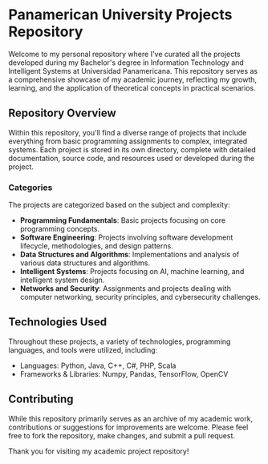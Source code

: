 # Panamerican University Projects Repository

Welcome to my personal repository where I've curated all the projects developed during my Bachelor's degree in Information Technology and Intelligent Systems at Universidad Panamericana. This repository serves as a comprehensive showcase of my academic journey, reflecting my growth, learning, and the application of theoretical concepts in practical scenarios.

## Repository Overview

Within this repository, you'll find a diverse range of projects that include everything from basic programming assignments to complex, integrated systems. Each project is stored in its own directory, complete with detailed documentation, source code, and resources used or developed during the project.

### Categories

The projects are categorized based on the subject and complexity:

- **Programming Fundamentals**: Basic projects focusing on core programming concepts.
- **Software Engineering**: Projects involving software development lifecycle, methodologies, and design patterns.
- **Data Structures and Algorithms**: Implementations and analysis of various data structures and algorithms.
- **Intelligent Systems**: Projects focusing on AI, machine learning, and intelligent system design.
- **Networks and Security**: Assignments and projects dealing with computer networking, security principles, and cybersecurity challenges.

## Technologies Used

Throughout these projects, a variety of technologies, programming languages, and tools were utilized, including:

- Languages: Python, Java, C++, C#, PHP, Scala
- Frameworks & Libraries: Numpy, Pandas, TensorFlow, OpenCV

## Contributing

While this repository primarily serves as an archive of my academic work, contributions or suggestions for improvements are welcome. Please feel free to fork the repository, make changes, and submit a pull request.

Thank you for visiting my academic project repository!

